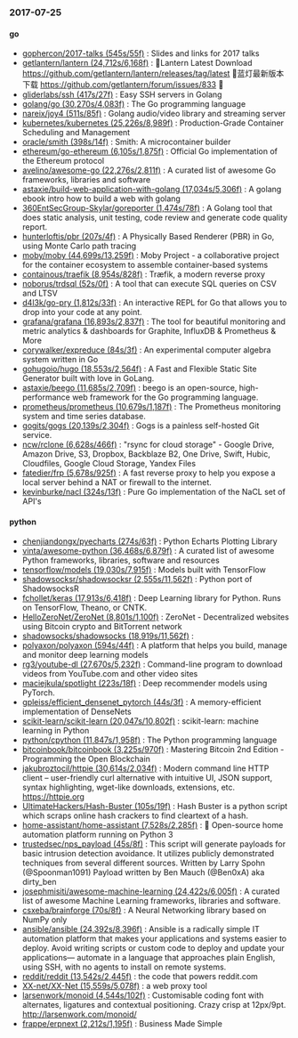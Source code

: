 ### 2017-07-25

#### go
* [gophercon/2017-talks (545s/55f)](https://github.com/gophercon/2017-talks) : Slides and links for 2017 talks
* [getlantern/lantern (24,712s/6,168f)](https://github.com/getlantern/lantern) : 🔴Lantern Latest Download https://github.com/getlantern/lantern/releases/tag/latest 🔴蓝灯最新版本下载 https://github.com/getlantern/forum/issues/833 🔴
* [gliderlabs/ssh (417s/27f)](https://github.com/gliderlabs/ssh) : Easy SSH servers in Golang
* [golang/go (30,270s/4,083f)](https://github.com/golang/go) : The Go programming language
* [nareix/joy4 (511s/85f)](https://github.com/nareix/joy4) : Golang audio/video library and streaming server
* [kubernetes/kubernetes (25,226s/8,989f)](https://github.com/kubernetes/kubernetes) : Production-Grade Container Scheduling and Management
* [oracle/smith (398s/14f)](https://github.com/oracle/smith) : Smith: A microcontainer builder
* [ethereum/go-ethereum (6,105s/1,875f)](https://github.com/ethereum/go-ethereum) : Official Go implementation of the Ethereum protocol
* [avelino/awesome-go (22,276s/2,811f)](https://github.com/avelino/awesome-go) : A curated list of awesome Go frameworks, libraries and software
* [astaxie/build-web-application-with-golang (17,034s/5,306f)](https://github.com/astaxie/build-web-application-with-golang) : A golang ebook intro how to build a web with golang
* [360EntSecGroup-Skylar/goreporter (1,474s/78f)](https://github.com/360EntSecGroup-Skylar/goreporter) : A Golang tool that does static analysis, unit testing, code review and generate code quality report.
* [hunterloftis/pbr (207s/4f)](https://github.com/hunterloftis/pbr) : A Physically Based Renderer (PBR) in Go, using Monte Carlo path tracing
* [moby/moby (44,699s/13,259f)](https://github.com/moby/moby) : Moby Project - a collaborative project for the container ecosystem to assemble container-based systems
* [containous/traefik (8,954s/828f)](https://github.com/containous/traefik) : Træfik, a modern reverse proxy
* [noborus/trdsql (52s/0f)](https://github.com/noborus/trdsql) : A tool that can execute SQL queries on CSV and LTSV
* [d4l3k/go-pry (1,812s/33f)](https://github.com/d4l3k/go-pry) : An interactive REPL for Go that allows you to drop into your code at any point.
* [grafana/grafana (16,893s/2,837f)](https://github.com/grafana/grafana) : The tool for beautiful monitoring and metric analytics & dashboards for Graphite, InfluxDB & Prometheus & More
* [corywalker/expreduce (84s/3f)](https://github.com/corywalker/expreduce) : An experimental computer algebra system written in Go
* [gohugoio/hugo (18,553s/2,564f)](https://github.com/gohugoio/hugo) : A Fast and Flexible Static Site Generator built with love in GoLang.
* [astaxie/beego (11,685s/2,709f)](https://github.com/astaxie/beego) : beego is an open-source, high-performance web framework for the Go programming language.
* [prometheus/prometheus (10,679s/1,187f)](https://github.com/prometheus/prometheus) : The Prometheus monitoring system and time series database.
* [gogits/gogs (20,139s/2,304f)](https://github.com/gogits/gogs) : Gogs is a painless self-hosted Git service.
* [ncw/rclone (6,628s/466f)](https://github.com/ncw/rclone) : "rsync for cloud storage" - Google Drive, Amazon Drive, S3, Dropbox, Backblaze B2, One Drive, Swift, Hubic, Cloudfiles, Google Cloud Storage, Yandex Files
* [fatedier/frp (5,678s/925f)](https://github.com/fatedier/frp) : A fast reverse proxy to help you expose a local server behind a NAT or firewall to the internet.
* [kevinburke/nacl (324s/13f)](https://github.com/kevinburke/nacl) : Pure Go implementation of the NaCL set of API's

#### python
* [chenjiandongx/pyecharts (274s/63f)](https://github.com/chenjiandongx/pyecharts) : Python Echarts Plotting Library
* [vinta/awesome-python (36,468s/6,879f)](https://github.com/vinta/awesome-python) : A curated list of awesome Python frameworks, libraries, software and resources
* [tensorflow/models (19,030s/7,915f)](https://github.com/tensorflow/models) : Models built with TensorFlow
* [shadowsocksr/shadowsocksr (2,555s/11,562f)](https://github.com/shadowsocksr/shadowsocksr) : Python port of ShadowsocksR
* [fchollet/keras (17,913s/6,418f)](https://github.com/fchollet/keras) : Deep Learning library for Python. Runs on TensorFlow, Theano, or CNTK.
* [HelloZeroNet/ZeroNet (8,801s/1,100f)](https://github.com/HelloZeroNet/ZeroNet) : ZeroNet - Decentralized websites using Bitcoin crypto and BitTorrent network
* [shadowsocks/shadowsocks (18,919s/11,562f)](https://github.com/shadowsocks/shadowsocks) : 
* [polyaxon/polyaxon (594s/44f)](https://github.com/polyaxon/polyaxon) : A platform that helps you build, manage and monitor deep learning models
* [rg3/youtube-dl (27,670s/5,232f)](https://github.com/rg3/youtube-dl) : Command-line program to download videos from YouTube.com and other video sites
* [maciejkula/spotlight (223s/18f)](https://github.com/maciejkula/spotlight) : Deep recommender models using PyTorch.
* [gpleiss/efficient_densenet_pytorch (44s/3f)](https://github.com/gpleiss/efficient_densenet_pytorch) : A memory-efficient implementation of DenseNets
* [scikit-learn/scikit-learn (20,047s/10,802f)](https://github.com/scikit-learn/scikit-learn) : scikit-learn: machine learning in Python
* [python/cpython (11,847s/1,958f)](https://github.com/python/cpython) : The Python programming language
* [bitcoinbook/bitcoinbook (3,225s/970f)](https://github.com/bitcoinbook/bitcoinbook) : Mastering Bitcoin 2nd Edition - Programming the Open Blockchain
* [jakubroztocil/httpie (30,614s/2,034f)](https://github.com/jakubroztocil/httpie) : Modern command line HTTP client – user-friendly curl alternative with intuitive UI, JSON support, syntax highlighting, wget-like downloads, extensions, etc. https://httpie.org
* [UltimateHackers/Hash-Buster (105s/19f)](https://github.com/UltimateHackers/Hash-Buster) : Hash Buster is a python script which scraps online hash crackers to find cleartext of a hash.
* [home-assistant/home-assistant (7,528s/2,285f)](https://github.com/home-assistant/home-assistant) : 🏡 Open-source home automation platform running on Python 3
* [trustedsec/nps_payload (45s/8f)](https://github.com/trustedsec/nps_payload) : This script will generate payloads for basic intrusion detection avoidance. It utilizes publicly demonstrated techniques from several different sources. Written by Larry Spohn (@Spoonman1091) Payload written by Ben Mauch (@Ben0xA) aka dirty_ben
* [josephmisiti/awesome-machine-learning (24,422s/6,005f)](https://github.com/josephmisiti/awesome-machine-learning) : A curated list of awesome Machine Learning frameworks, libraries and software.
* [csxeba/brainforge (70s/8f)](https://github.com/csxeba/brainforge) : A Neural Networking library based on NumPy only
* [ansible/ansible (24,392s/8,396f)](https://github.com/ansible/ansible) : Ansible is a radically simple IT automation platform that makes your applications and systems easier to deploy. Avoid writing scripts or custom code to deploy and update your applications— automate in a language that approaches plain English, using SSH, with no agents to install on remote systems.
* [reddit/reddit (13,542s/2,445f)](https://github.com/reddit/reddit) : the code that powers reddit.com
* [XX-net/XX-Net (15,559s/5,078f)](https://github.com/XX-net/XX-Net) : a web proxy tool
* [larsenwork/monoid (4,544s/102f)](https://github.com/larsenwork/monoid) : Customisable coding font with alternates, ligatures and contextual positioning. Crazy crisp at 12px/9pt. http://larsenwork.com/monoid/
* [frappe/erpnext (2,212s/1,195f)](https://github.com/frappe/erpnext) : Business Made Simple
